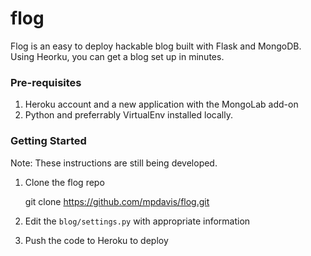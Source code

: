 # flog

Flog is an easy to deploy hackable blog built with Flask and MongoDB.  Using Heorku, you can get a blog set up in minutes.

### Pre-requisites

1. Heroku account and a new application with the MongoLab add-on
2. Python and preferrably VirtualEnv installed locally. 

### Getting Started

Note: These instructions are still being developed.

1. Clone the flog repo

    git clone https://github.com/mpdavis/flog.git

2. Edit the `blog/settings.py` with appropriate information
3. Push the code to Heroku to deploy


